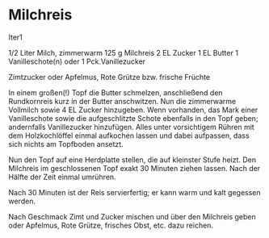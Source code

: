 Milchreis
=========
Iter1

1/2 Liter Milch, zimmerwarm 
125 g Milchreis 
2 EL Zucker 
1 EL Butter 
1 Vanilleschote(n) oder 1 Pck.Vanillezucker 

Zimtzucker oder Apfelmus, Rote Grütze bzw. frische Früchte

In einem großen(!) Topf die Butter schmelzen, anschließend den Rundkornreis kurz in der Butter anschwitzen. Nun die zimmerwarme Vollmilch sowie 4 EL Zucker hinzugeben. Wenn vorhanden, das Mark einer Vanilleschote sowie die aufgeschlitzte Schote ebenfalls in den Topf geben; andernfalls Vanillezucker hinzufügen. Alles unter vorsichtigem Rühren mit dem Holzkochlöffel einmal aufkochen lassen und dabei aufpassen, dass sich nichts am Topfboden ansetzt. 

Nun den Topf auf eine Herdplatte stellen, die auf kleinster Stufe heizt. Den Milchreis im geschlossenen Topf exakt 30 Minuten ziehen lassen. Nach der Hälfte der Zeit einmal umrühren. 

Nach 30 Minuten ist der Reis servierfertig; er kann warm und kalt gegessen werden. 

Nach Geschmack Zimt und Zucker mischen und über den Milchreis geben oder Apfelmus, Rote Grütze, frisches Obst, etc. dazu reichen. 